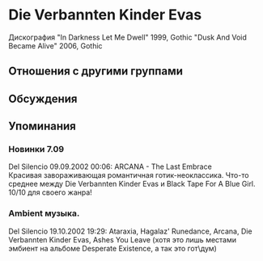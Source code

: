 # Die Verbannten Kinder Evas

Дискография
"In Darkness Let Me Dwell" 1999, Gothic
"Dusk And Void Became Alive" 2006, Gothic

## Отношения с другими группами


## Обсуждения


## Упоминания

### Новинки 7.09

Del Silencio 09.09.2002 00:06:
ARCANA - The Last Embrace<BR>Красивая завораживающая романтичная готик-неоклассика. Что-то среднее между Die Verbannten Kinder Evas и Black Tape For A Blue Girl. 10/10 для своего жанра!

### Ambient музыка.

Del Silencio 19.10.2002 19:29:
Ataraxia, Hagalaz' Runedance, Arcana, Die Verbannten Kinder Evas, Ashes You Leave (хотя это лишь местами эмбиент на альбоме Desperate Existence, а так это гот\дум)

